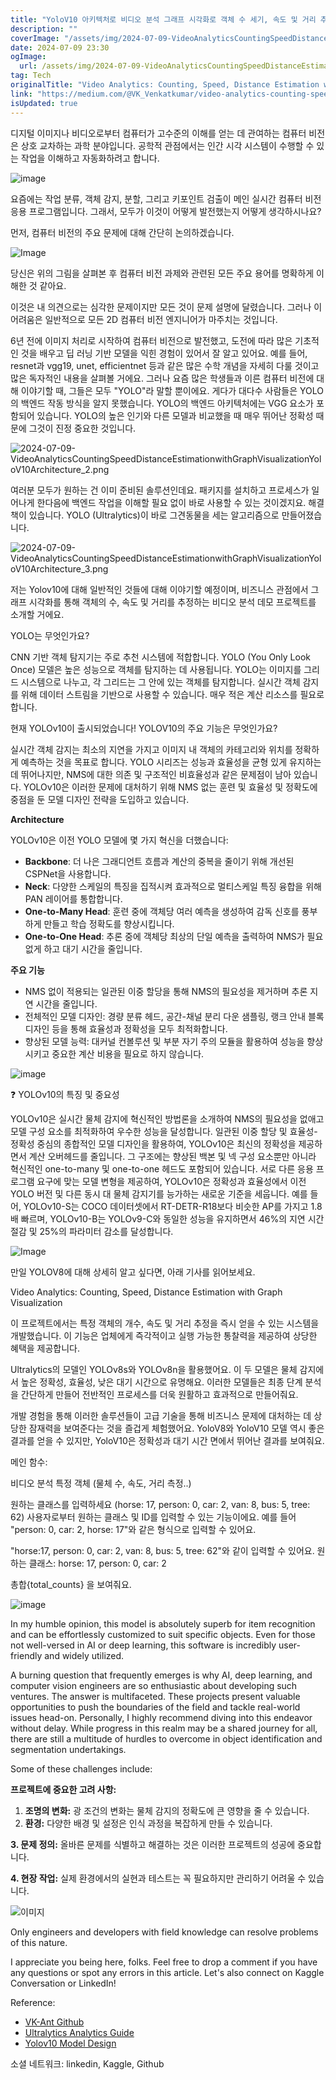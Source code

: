 ```yaml
---
title: "YoloV10 아키텍처로 비디오 분석 그래프 시각화로 객체 수 세기, 속도 및 거리 추정 방법"
description: ""
coverImage: "/assets/img/2024-07-09-VideoAnalyticsCountingSpeedDistanceEstimationwithGraphVisualizationYoloV10Architecture_0.png"
date: 2024-07-09 23:30
ogImage:
  url: /assets/img/2024-07-09-VideoAnalyticsCountingSpeedDistanceEstimationwithGraphVisualizationYoloV10Architecture_0.png
tag: Tech
originalTitle: "Video Analytics: Counting, Speed, Distance Estimation with Graph Visualization , YoloV10 Architecture"
link: "https://medium.com/@VK_Venkatkumar/video-analytics-counting-speed-distance-estimation-with-graph-visualization-yolov10-da1c24f7f245"
isUpdated: true
---
```


디지털 이미지나 비디오로부터 컴퓨터가 고수준의 이해를 얻는 데 관여하는 컴퓨터 비전은 상호 교차하는 과학 분야입니다. 공학적 관점에서는 인간 시각 시스템이 수행할 수 있는 작업을 이해하고 자동화하려고 합니다.

![image](/assets/img/2024-07-09-VideoAnalyticsCountingSpeedDistanceEstimationwithGraphVisualizationYoloV10Architecture_0.png)

요즘에는 작업 분류, 객체 감지, 분할, 그리고 키포인트 검출이 메인 실시간 컴퓨터 비전 응용 프로그램입니다. 그래서, 모두가 이것이 어떻게 발전했는지 어떻게 생각하시나요?

먼저, 컴퓨터 비전의 주요 문제에 대해 간단히 논의하겠습니다.

<!-- cozy-coder - 수평 -->

<ins class="adsbygoogle"
     style="display:block"
     data-ad-client="ca-pub-4877378276818686"
     data-ad-slot="1107185301"
     data-ad-format="auto"
     data-full-width-responsive="true"></ins>

<script>
     (adsbygoogle = window.adsbygoogle || []).push({});
</script>

![Image](/assets/img/2024-07-09-VideoAnalyticsCountingSpeedDistanceEstimationwithGraphVisualizationYoloV10Architecture_1.png)

당신은 위의 그림을 살펴본 후 컴퓨터 비전 과제와 관련된 모든 주요 용어를 명확하게 이해한 것 같아요.

이것은 내 의견으로는 심각한 문제이지만 모든 것이 문제 설명에 달렸습니다. 그러나 이 어려움은 일반적으로 모든 2D 컴퓨터 비전 엔지니어가 마주치는 것입니다.

6년 전에 이미지 처리로 시작하여 컴퓨터 비전으로 발전했고, 도전에 따라 많은 기초적인 것을 배우고 딥 러닝 기반 모델을 익힌 경험이 있어서 잘 알고 있어요. 예를 들어, resnet과 vgg19, unet, efficientnet 등과 같은 많은 수학 개념을 자세히 다룰 것이고 많은 독자적인 내용을 살펴볼 거에요. 그러나 요즘 많은 학생들과 이른 컴퓨터 비전에 대해 이야기할 때, 그들은 모두 "YOLO"라 말할 뿐이에요. 게다가 대다수 사람들은 YOLO의 백엔드 작동 방식을 알지 못했습니다. YOLO의 백엔드 아키텍처에는 VGG 요소가 포함되어 있습니다. YOLO의 높은 인기와 다른 모델과 비교했을 때 매우 뛰어난 정확성 때문에 그것이 진정 중요한 것입니다.

<!-- cozy-coder - 수평 -->

<ins class="adsbygoogle"
     style="display:block"
     data-ad-client="ca-pub-4877378276818686"
     data-ad-slot="1107185301"
     data-ad-format="auto"
     data-full-width-responsive="true"></ins>

<script>
     (adsbygoogle = window.adsbygoogle || []).push({});
</script>

![2024-07-09-VideoAnalyticsCountingSpeedDistanceEstimationwithGraphVisualizationYoloV10Architecture_2.png](/assets/img/2024-07-09-VideoAnalyticsCountingSpeedDistanceEstimationwithGraphVisualizationYoloV10Architecture_2.png)

여러분 모두가 원하는 건 이미 준비된 솔루션인데요. 패키지를 설치하고 프로세스가 일어나게 한다음에 백엔드 작업을 이해할 필요 없이 바로 사용할 수 있는 것이겠지요. 해결책이 있습니다. YOLO (Ultralytics)이 바로 그견동물을 세는 알고리즘으로 만들어졌습니다.

![2024-07-09-VideoAnalyticsCountingSpeedDistanceEstimationwithGraphVisualizationYoloV10Architecture_3.png](/assets/img/2024-07-09-VideoAnalyticsCountingSpeedDistanceEstimationwithGraphVisualizationYoloV10Architecture_3.png)

저는 Yolov10에 대해 일반적인 것들에 대해 이야기할 예정이며, 비즈니스 관점에서 그래프 시각화를 통해 객체의 수, 속도 및 거리를 추정하는 비디오 분석 데모 프로젝트를 소개할 거에요.

<!-- cozy-coder - 수평 -->

<ins class="adsbygoogle"
     style="display:block"
     data-ad-client="ca-pub-4877378276818686"
     data-ad-slot="1107185301"
     data-ad-format="auto"
     data-full-width-responsive="true"></ins>

<script>
     (adsbygoogle = window.adsbygoogle || []).push({});
</script>

YOLO는 무엇인가요?

CNN 기반 객체 탐지기는 주로 추천 시스템에 적합합니다. YOLO (You Only Look Once) 모델은 높은 성능으로 객체를 탐지하는 데 사용됩니다. YOLO는 이미지를 그리드 시스템으로 나누고, 각 그리드는 그 안에 있는 객체를 탐지합니다. 실시간 객체 감지를 위해 데이터 스트림을 기반으로 사용할 수 있습니다. 매우 적은 계산 리소스를 필요로 합니다.

현재 YOLOv10이 출시되었습니다! YOLOV10의 주요 기능은 무엇인가요?

실시간 객체 감지는 최소의 지연을 가지고 이미지 내 객체의 카테고리와 위치를 정확하게 예측하는 것을 목표로 합니다. YOLO 시리즈는 성능과 효율성을 균형 있게 유지하는 데 뛰어나지만, NMS에 대한 의존 및 구조적인 비효율성과 같은 문제점이 남아 있습니다. YOLOv10은 이러한 문제에 대처하기 위해 NMS 없는 훈련 및 효율성 및 정확도에 중점을 둔 모델 디자인 전략을 도입하고 있습니다.

<!-- cozy-coder - 수평 -->

<ins class="adsbygoogle"
     style="display:block"
     data-ad-client="ca-pub-4877378276818686"
     data-ad-slot="1107185301"
     data-ad-format="auto"
     data-full-width-responsive="true"></ins>

<script>
     (adsbygoogle = window.adsbygoogle || []).push({});
</script>

**Architecture**

YOLOv10은 이전 YOLO 모델에 몇 가지 혁신을 더했습니다:

- **Backbone**: 더 나은 그래디언트 흐름과 계산의 중복을 줄이기 위해 개선된 CSPNet을 사용합니다.
- **Neck**: 다양한 스케일의 특징을 집적시켜 효과적으로 멀티스케일 특징 융합을 위해 PAN 레이어를 통합합니다.
- **One-to-Many Head**: 훈련 중에 객체당 여러 예측을 생성하여 감독 신호를 풍부하게 만들고 학습 정확도를 향상시킵니다.
- **One-to-One Head**: 추론 중에 객체당 최상의 단일 예측을 출력하여 NMS가 필요 없게 하고 대기 시간을 줄입니다.

**주요 기능**

<!-- cozy-coder - 수평 -->

<ins class="adsbygoogle"
     style="display:block"
     data-ad-client="ca-pub-4877378276818686"
     data-ad-slot="1107185301"
     data-ad-format="auto"
     data-full-width-responsive="true"></ins>

<script>
     (adsbygoogle = window.adsbygoogle || []).push({});
</script>

- NMS 없이 적용되는 일관된 이중 할당을 통해 NMS의 필요성을 제거하며 추론 지연 시간을 줄입니다.
- 전체적인 모델 디자인: 경량 분류 헤드, 공간-채널 분리 다운 샘플링, 랭크 안내 블록 디자인 등을 통해 효율성과 정확성을 모두 최적화합니다.
- 향상된 모델 능력: 대커널 컨볼루션 및 부분 자기 주의 모듈을 활용하여 성능을 향상시키고 중요한 계산 비용을 필요로 하지 않습니다.

![image](/assets/img/2024-07-09-VideoAnalyticsCountingSpeedDistanceEstimationwithGraphVisualizationYoloV10Architecture_4.png)

❓️ YOLOv10의 특징 및 중요성

YOLOv10은 실시간 물체 감지에 혁신적인 방법론을 소개하여 NMS의 필요성을 없애고 모델 구성 요소를 최적화하여 우수한 성능을 달성합니다. 일관된 이중 할당 및 효율성-정확성 중심의 종합적인 모델 디자인을 활용하여, YOLOv10은 최신의 정확성을 제공하면서 계산 오버헤드를 줄입니다. 그 구조에는 향상된 백본 및 넥 구성 요소뿐만 아니라 혁신적인 one-to-many 및 one-to-one 헤드도 포함되어 있습니다. 서로 다른 응용 프로그램 요구에 맞는 모델 변형을 제공하여, YOLOv10은 정확성과 효율성에서 이전 YOLO 버전 및 다른 동시 대 물체 감지기를 능가하는 새로운 기준을 세웁니다. 예를 들어, YOLOv10-S는 COCO 데이터셋에서 RT-DETR-R18보다 비슷한 AP를 가지고 1.8배 빠르며, YOLOv10-B는 YOLOv9-C와 동일한 성능을 유지하면서 46%의 지연 시간 절감 및 25%의 파라미터 감소를 달성합니다.

<!-- cozy-coder - 수평 -->

<ins class="adsbygoogle"
     style="display:block"
     data-ad-client="ca-pub-4877378276818686"
     data-ad-slot="1107185301"
     data-ad-format="auto"
     data-full-width-responsive="true"></ins>

<script>
     (adsbygoogle = window.adsbygoogle || []).push({});
</script>

![Image](/assets/img/2024-07-09-VideoAnalyticsCountingSpeedDistanceEstimationwithGraphVisualizationYoloV10Architecture_5.png)

만일 YOLOV8에 대해 상세히 알고 싶다면, 아래 기사를 읽어보세요.

Video Analytics: Counting, Speed, Distance Estimation with Graph Visualization

이 프로젝트에서는 특정 객체의 개수, 속도 및 거리 추정을 즉시 얻을 수 있는 시스템을 개발했습니다. 이 기능은 업체에게 즉각적이고 실행 가능한 통찰력을 제공하여 상당한 혜택을 제공합니다.

<!-- cozy-coder - 수평 -->

<ins class="adsbygoogle"
     style="display:block"
     data-ad-client="ca-pub-4877378276818686"
     data-ad-slot="1107185301"
     data-ad-format="auto"
     data-full-width-responsive="true"></ins>

<script>
     (adsbygoogle = window.adsbygoogle || []).push({});
</script>

Ultralytics의 모델인 YOLOv8s와 YOLOv8n을 활용했어요. 이 두 모델은 물체 감지에서 높은 정확성, 효율성, 낮은 대기 시간으로 유명해요. 이러한 모델들은 최종 단계 분석을 간단하게 만들어 전반적인 프로세스를 더욱 원활하고 효과적으로 만들어줘요.

개발 경험을 통해 이러한 솔루션들이 고급 기술을 통해 비즈니스 문제에 대처하는 데 상당한 잠재력을 보여준다는 것을 즐겁게 체험했어요. YoloV8와 YoloV10 모델 역시 좋은 결과를 얻을 수 있지만, YoloV10은 정확성과 대기 시간 면에서 뛰어난 결과를 보여줘요.

메인 함수:

비디오 분석 특정 객체
(물체 수, 속도, 거리 측정..)

원하는 클래스를 입력하세요 (horse: 17, person: 0, car: 2, van: 8, bus: 5, tree: 62)
사용자로부터 원하는 클래스 및 ID를 입력할 수 있는 기능이에요. 예를 들어 "person: 0, car: 2, horse: 17"와 같은 형식으로 입력할 수 있어요.

"horse:17, person: 0, car: 2, van: 8, bus: 5, tree: 62"와 같이 입력할 수 있어요.
원하는 클래스: horse: 17, person: 0, car: 2

총합{total_counts} 을 보여줘요.

<!-- cozy-coder - 수평 -->

<ins class="adsbygoogle"
     style="display:block"
     data-ad-client="ca-pub-4877378276818686"
     data-ad-slot="1107185301"
     data-ad-format="auto"
     data-full-width-responsive="true"></ins>

<script>
     (adsbygoogle = window.adsbygoogle || []).push({});
</script>

![image](https://miro.medium.com/v2/resize:fit:1400/1*gHubTKSSjt5jD0bdZMQTaA.gif)

In my humble opinion, this model is absolutely superb for item recognition and can be effortlessly customized to suit specific objects. Even for those not well-versed in AI or deep learning, this software is incredibly user-friendly and widely utilized.

A burning question that frequently emerges is why AI, deep learning, and computer vision engineers are so enthusiastic about developing such ventures. The answer is multifaceted. These projects present valuable opportunities to push the boundaries of the field and tackle real-world issues head-on. Personally, I highly recommend diving into this endeavor without delay. While progress in this realm may be a shared journey for all, there are still a multitude of hurdles to overcome in object identification and segmentation undertakings.

Some of these challenges include:

<!-- cozy-coder - 수평 -->

<ins class="adsbygoogle"
     style="display:block"
     data-ad-client="ca-pub-4877378276818686"
     data-ad-slot="1107185301"
     data-ad-format="auto"
     data-full-width-responsive="true"></ins>

<script>
     (adsbygoogle = window.adsbygoogle || []).push({});
</script>

**프로젝트에 중요한 고려 사항:**

1. **조명의 변화:** 광 조건의 변화는 물체 감지의 정확도에 큰 영향을 줄 수 있습니다.
2. **환경:** 다양한 배경 및 설정은 인식 과정을 복잡하게 만들 수 있습니다.

**3. 문제 정의:** 올바른 문제를 식별하고 해결하는 것은 이러한 프로젝트의 성공에 중요합니다.

**4. 현장 작업:** 실제 환경에서의 실현과 테스트는 꼭 필요하지만 관리하기 어려울 수 있습니다.

![이미지](/assets/img/2024-07-09-VideoAnalyticsCountingSpeedDistanceEstimationwithGraphVisualizationYoloV10Architecture_6.png)

<!-- cozy-coder - 수평 -->

<ins class="adsbygoogle"
     style="display:block"
     data-ad-client="ca-pub-4877378276818686"
     data-ad-slot="1107185301"
     data-ad-format="auto"
     data-full-width-responsive="true"></ins>

<script>
     (adsbygoogle = window.adsbygoogle || []).push({});
</script>

Only engineers and developers with field knowledge can resolve problems of this nature.

I appreciate you being here, folks. Feel free to drop a comment if you have any questions or spot any errors in this article. Let's also connect on Kaggle Conversation or LinkedIn!

Reference:

- [VK-Ant Github](https://github.com/VK-Ant/Computervision_Exploration)
- [Ultralytics Analytics Guide](https://docs.ultralytics.com/guides/analytics/)
- [Yolov10 Model Design](https://docs.ultralytics.com/models/yolov10/#holistic-efficiency-accuracy-driven-model-design)

<!-- cozy-coder - 수평 -->

<ins class="adsbygoogle"
     style="display:block"
     data-ad-client="ca-pub-4877378276818686"
     data-ad-slot="1107185301"
     data-ad-format="auto"
     data-full-width-responsive="true"></ins>

<script>
     (adsbygoogle = window.adsbygoogle || []).push({});
</script>

소셜 네트워크: linkedin, Kaggle, Github
